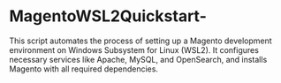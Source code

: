 # MagentoWSL2Quickstart-
This script automates the process of setting up a Magento development environment on Windows Subsystem for Linux (WSL2). It configures necessary services like Apache, MySQL, and OpenSearch, and installs Magento with all required dependencies.
